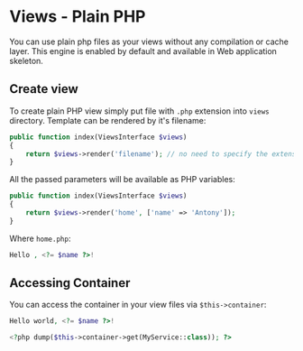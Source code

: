 # Views - Plain PHP
You can use plain php files as your views without any compilation or cache layer. This engine is enabled by default
and available in Web application skeleton.

## Create view
To create plain PHP view simply put file with `.php` extension into `views` directory. Template can be rendered by it's 
filename:

```php
public function index(ViewsInterface $views)
{
    return $views->render('filename'); // no need to specify the extension
}
```

All the passed parameters will be available as PHP variables:

```php
public function index(ViewsInterface $views)
{
    return $views->render('home', ['name' => 'Antony']); 
}
```

Where `home.php`:

```php
Hello , <?= $name ?>!
```

## Accessing Container
You can access the container in your view files via `$this->container`:

```php
Hello world, <?= $name ?>!

<?php dump($this->container->get(MyService::class)); ?>
```
